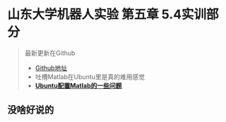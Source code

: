 # 山东大学机器人实验  第五章 5.4实训部分
> 最新更新在Github
>  - [Github地址](https://github.com/W1412X/zzjqr_lab)
>  - 吐槽Matlab在Ubuntu里是真的难用感觉
>  - [**Ubuntu配置Matlab的一些问题**](https://blog.csdn.net/m0_73802120/article/details/138317818)
## 没啥好说的